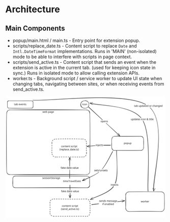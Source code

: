 # Architecture

## Main Components

- popup/main.html / main.ts - Entry point for extension popup.
- scripts/replace_date.ts - Content script to replace `Date` and `Intl.DateTimeFormat` implementations. Runs in 'MAIN' (non-isolated) mode to be able to interfere with scripts in page context.
- scripts/send_active.ts - Content script that sends an event when the extension is active in the current tab. (used for keeping icon state in sync.) Runs in isolated mode to allow calling extension APIs.
- worker.ts - Background script / service worker to update UI state when changing tabs, navigating between sites, or when receiving events from send_active.ts.

![Component diagram](./components.svg)
